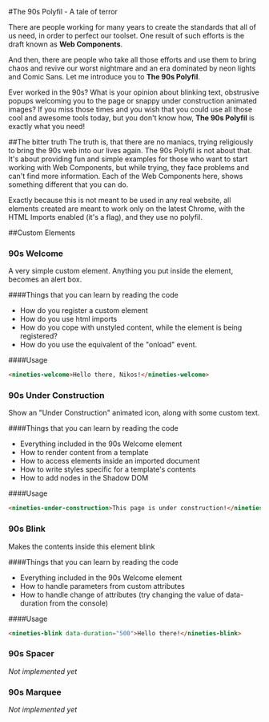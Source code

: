 #The 90s Polyfil - A tale of terror

There are people working for many years to create the standards that all of us need, in order to perfect our toolset. One result of such efforts is the draft known as <b>Web Components</b>.

And then, there are people who take all those efforts and use them to bring chaos and revive our worst nightmare and an era dominated by neon lights and Comic Sans. Let me introduce you to <b>The 90s Polyfil</b>.

Ever worked in the 90s? What is your opinion about blinking text, obstrusive popups welcoming you to the page or snappy under construction animated images? If you miss those times and you wish that you could use all those cool and awesome tools today, but you don't know how, <b>The 90s Polyfil</b> is exactly what you need!

##The bitter truth
The truth is, that there are no maniacs, trying religiously to bring the 90s web into our lives again. The 90s Polyfil is not about that. It's about providing fun and simple examples for those who want to start working with Web Components, but while trying, they face problems and can't find more information. Each of the Web Components here, shows something different that you can do.

Exactly because this is not meant to be used in any real website, all elements created are meant to work only on the latest Chrome, with the HTML Imports enabled (it's a flag), and they use no polyfil.

##Custom Elements
### 90s Welcome
A very simple custom element. Anything you put inside the element, becomes an alert box.

####Things that you can learn by reading the code
- How do you register a custom element
- How do you use html imports
- How do you cope with unstyled content, while the element is being registered?
- How do you use the equivalent of the "onload" event.

####Usage
```html
<nineties-welcome>Hello there, Nikos!</nineties-welcome>
```

### 90s Under Construction
Show an "Under Construction" animated icon, along with some custom text.

####Things that you can learn by reading the code
- Everything included in the 90s Welcome element
- How to render content from a template
- How to access elements inside an imported document
- How to write styles specific for a template's contents
- How to add nodes in the Shadow DOM

####Usage
```html
<nineties-under-construction>This page is under construction!</nineties-under-construction>
```

### 90s Blink
Makes the contents inside this element blink

####Things that you can learn by reading the code
- Everything included in the 90s Welcome element
- How to handle parameters from custom attributes
- How to handle change of attributes (try changing the value of data-duration from the console)

####Usage
```html
<nineties-blink data-duration="500">Hello there!</nineties-blink>
```
### 90s Spacer
_Not implemented yet_

### 90s Marquee
_Not implemented yet_

